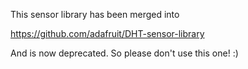 This sensor library has been merged into

https://github.com/adafruit/DHT-sensor-library

And is now deprecated. So please don't use this one! :)
